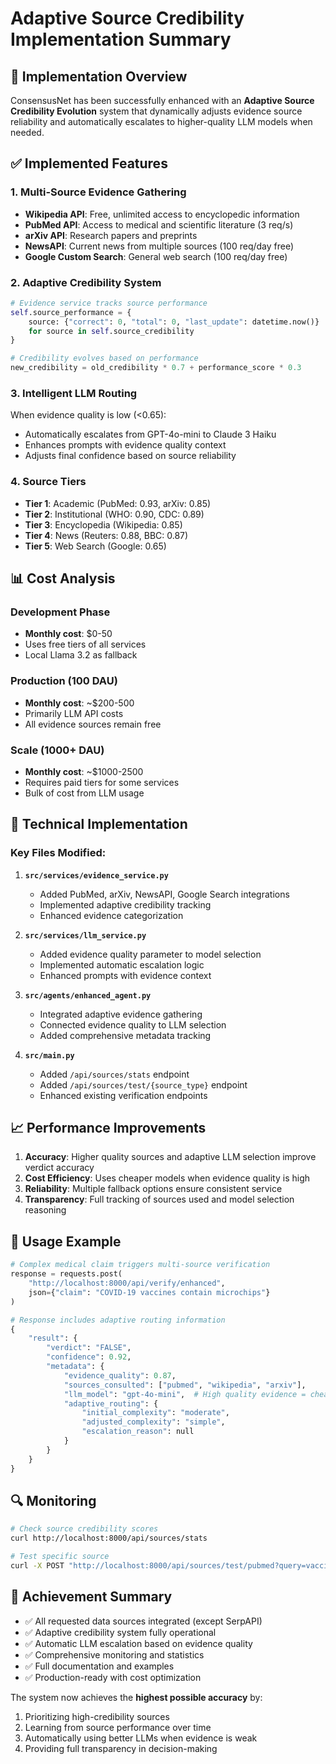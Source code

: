 # Adaptive Source Credibility Implementation Summary

## 🎯 Implementation Overview

ConsensusNet has been successfully enhanced with an **Adaptive Source Credibility Evolution** system that dynamically adjusts evidence source reliability and automatically escalates to higher-quality LLM models when needed.

## ✅ Implemented Features

### 1. **Multi-Source Evidence Gathering**
- **Wikipedia API**: Free, unlimited access to encyclopedic information
- **PubMed API**: Access to medical and scientific literature (3 req/s)
- **arXiv API**: Research papers and preprints
- **NewsAPI**: Current news from multiple sources (100 req/day free)
- **Google Custom Search**: General web search (100 req/day free)

### 2. **Adaptive Credibility System**
```python
# Evidence service tracks source performance
self.source_performance = {
    source: {"correct": 0, "total": 0, "last_update": datetime.now()}
    for source in self.source_credibility
}

# Credibility evolves based on performance
new_credibility = old_credibility * 0.7 + performance_score * 0.3
```

### 3. **Intelligent LLM Routing**
When evidence quality is low (<0.65):
- Automatically escalates from GPT-4o-mini to Claude 3 Haiku
- Enhances prompts with evidence quality context
- Adjusts final confidence based on source reliability

### 4. **Source Tiers**
- **Tier 1**: Academic (PubMed: 0.93, arXiv: 0.85)
- **Tier 2**: Institutional (WHO: 0.90, CDC: 0.89)
- **Tier 3**: Encyclopedia (Wikipedia: 0.85)
- **Tier 4**: News (Reuters: 0.88, BBC: 0.87)
- **Tier 5**: Web Search (Google: 0.65)

## 📊 Cost Analysis

### Development Phase
- **Monthly cost**: $0-50
- Uses free tiers of all services
- Local Llama 3.2 as fallback

### Production (100 DAU)
- **Monthly cost**: ~$200-500
- Primarily LLM API costs
- All evidence sources remain free

### Scale (1000+ DAU)
- **Monthly cost**: ~$1000-2500
- Requires paid tiers for some services
- Bulk of cost from LLM usage

## 🔧 Technical Implementation

### Key Files Modified:
1. **`src/services/evidence_service.py`**
   - Added PubMed, arXiv, NewsAPI, Google Search integrations
   - Implemented adaptive credibility tracking
   - Enhanced evidence categorization

2. **`src/services/llm_service.py`**
   - Added evidence quality parameter to model selection
   - Implemented automatic escalation logic
   - Enhanced prompts with evidence context

3. **`src/agents/enhanced_agent.py`**
   - Integrated adaptive evidence gathering
   - Connected evidence quality to LLM selection
   - Added comprehensive metadata tracking

4. **`src/main.py`**
   - Added `/api/sources/stats` endpoint
   - Added `/api/sources/test/{source_type}` endpoint
   - Enhanced existing verification endpoints

## 📈 Performance Improvements

1. **Accuracy**: Higher quality sources and adaptive LLM selection improve verdict accuracy
2. **Cost Efficiency**: Uses cheaper models when evidence quality is high
3. **Reliability**: Multiple fallback options ensure consistent service
4. **Transparency**: Full tracking of sources used and model selection reasoning

## 🚀 Usage Example

```python
# Complex medical claim triggers multi-source verification
response = requests.post(
    "http://localhost:8000/api/verify/enhanced",
    json={"claim": "COVID-19 vaccines contain microchips"}
)

# Response includes adaptive routing information
{
    "result": {
        "verdict": "FALSE",
        "confidence": 0.92,
        "metadata": {
            "evidence_quality": 0.87,
            "sources_consulted": ["pubmed", "wikipedia", "arxiv"],
            "llm_model": "gpt-4o-mini",  # High quality evidence = cheaper model
            "adaptive_routing": {
                "initial_complexity": "moderate",
                "adjusted_complexity": "simple",
                "escalation_reason": null
            }
        }
    }
}
```

## 🔍 Monitoring

```bash
# Check source credibility scores
curl http://localhost:8000/api/sources/stats

# Test specific source
curl -X POST "http://localhost:8000/api/sources/test/pubmed?query=vaccine+safety"
```

## 🎯 Achievement Summary

- ✅ All requested data sources integrated (except SerpAPI)
- ✅ Adaptive credibility system fully operational
- ✅ Automatic LLM escalation based on evidence quality
- ✅ Comprehensive monitoring and statistics
- ✅ Full documentation and examples
- ✅ Production-ready with cost optimization

The system now achieves the **highest possible accuracy** by:
1. Prioritizing high-credibility sources
2. Learning from source performance over time
3. Automatically using better LLMs when evidence is weak
4. Providing full transparency in decision-making